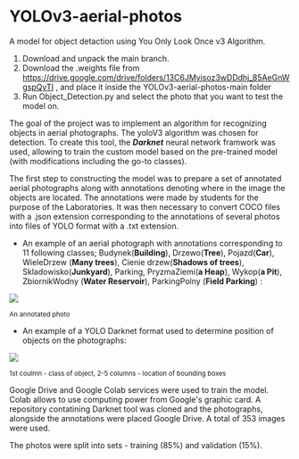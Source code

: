# YOLOv3-aerial-photos
A model for object detaction using You Only Look Once v3 Algorithm.

1. Download and unpack the main branch.
2. Download the .weights file from https://drive.google.com/drive/folders/13C6JMyisoz3wDDdhj_85AeGnWgspQyTI , and place it inside the YOLOv3-aerial-photos-main folder
3. Run Object_Detection.py and select the photo that you want to test the model on.


The goal of the project was to implement an algorithm for recognizing objects in aerial photographs. The yoloV3 algorithm was chosen for detection.
To create this tool, the ***Darknet*** neural network framwork was used, allowing to train the custom model based on the pre-trained model (with modifications including the go-to classes).

The first step to constructing the model was to prepare a set of annotated aerial photographs along with annotations denoting where in the image the objects are located.
The annotations were made by students for the purpose of the Laboratories. It was then necessary to convert COCO files with a .json extension corresponding to the annotations of several photos into files of YOLO format with a .txt extension.

 - An example of an aerial photograph with annotations corresponding to 11 following classes;
Budynek(**Building**), Drzewo(**Tree**), Pojazd(**Car**), WieleDrzew (**Many trees**), Cienie drzew(**Shadows of trees**), Skladowisko(**Junkyard**), Parking, PryzmaZiemi(**a Heap**), Wykop(**a Pit**), ZbiornikWodny (**Water Reservoir**), ParkingPolny (**Field Parking**) :<br>

<p align="left">
  <img src="https://github.com/adammichalek/YOLOv3-aerial-photos/assets/43831694/71b11590-0754-494e-8d3a-12c8efa8f3ce">
</p>
<sup> An annotated photo </sup>

 - An example of a YOLO Darknet format used to determine position of objects on the photographs:<br>
<p align="left">
  <img src="https://github.com/adammichalek/YOLOv3-aerial-photos/assets/43831694/0d36b7c6-f68a-46ec-b1dd-92fcd2102730">
</p>
<sup> 1st coulmn - class of object, 2-5 columns - location of bounding boxes </sup>

Google Drive and Google Colab services were used to train the model. Colab allows to use computing power from Google's graphic card. A repository contatining Darknet tool was cloned and the photographs, alongside the annotations were placed Google Drive. A total of 353 images were used.

The photos were split into sets - training (85%) and validation (15%).

